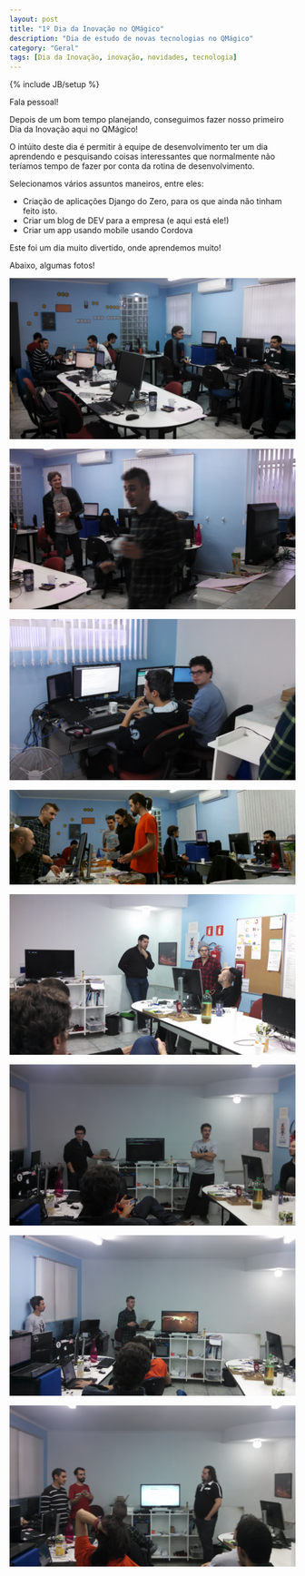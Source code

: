 ```yaml
---
layout: post
title: "1º Dia da Inovação no QMágico"
description: "Dia de estudo de novas tecnologias no QMágico"
category: "Geral"
tags: [Dia da Inovação, inovação, novidades, tecnologia]
---
```

{% include JB/setup %}

Fala pessoal!

Depois de um bom tempo planejando, conseguimos fazer nosso primeiro Dia da Inovação aqui no QMágico!

O intúito deste dia é permitir à equipe de desenvolvimento ter um dia aprendendo e pesquisando coisas interessantes que normalmente não teríamos tempo de fazer por conta da rotina de desenvolvimento.

Selecionamos vários assuntos maneiros, entre eles:

* Criação de aplicações Django do Zero, para os que ainda não tinham feito isto.
* Criar um blog de DEV para a empresa (e aqui está ele!)
* Criar um app usando mobile usando Cordova

Este foi um dia muito divertido, onde aprendemos muito!

Abaixo, algumas fotos!

![Foto 1](/assets/images/1diainovacao/1diainovavao1.jpg)

![Foto 2](/assets/images/1diainovacao/1diainovavao2.jpg)

![Foto 3](/assets/images/1diainovacao/1diainovavao3.jpg)

![Foto 4](/assets/images/1diainovacao/1diainovavao4.jpg)

![Foto 5](/assets/images/1diainovacao/1diainovavao5.jpg)

![Foto 6](/assets/images/1diainovacao/1diainovavao6.jpg)

![Foto 7](/assets/images/1diainovacao/1diainovavao7.jpg)

![Foto 8](/assets/images/1diainovacao/1diainovavao8.jpg)
